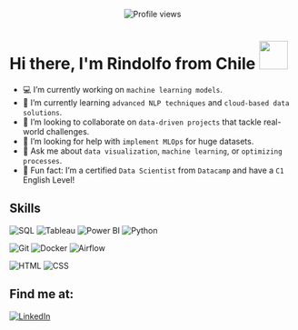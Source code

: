 <p align="center">
  <img src="https://komarev.com/ghpvc/?username=rownlet&style=square-flat&color=133337" alt="Profile views">
</p>

<h1>
  Hi there, I'm Rindolfo from Chile
  <img decoding="async" src="https://i.giphy.com/media/v1.Y2lkPTc5MGI3NjExeWVxZDE0NmlldDhrYXB3aHhkaDdiZGs1MDM3MWplNDJzaHQ2Ynh1YiZlcD12MV9pbnRlcm5hbF9naWZfYnlfaWQmY3Q9Zw/QpVUMRUJGokfqXyfa1/giphy.gif" width="50px"/>
</h1>

* 💻 I’m currently working on `machine learning models`.  
* 🌱 I’m currently learning `advanced NLP techniques` and `cloud-based data solutions`.  
* 🔮 I’m looking to collaborate on `data-driven projects` that tackle real-world challenges.  
* 🧐 I’m looking for help with `implement MLOps` for huge datasets.  
* 💬 Ask me about `data visualization`, `machine learning`, or `optimizing processes`.    
* 💎 Fun fact: I’m a certified `Data Scientist` from `Datacamp` and have a `C1` English Level!

## Skills

![SQL](https://img.shields.io/badge/SQL-FFD700?style=for-the-badge&logo=postgresql&logoColor=FFD700&labelColor=000000)
![Tableau](https://img.shields.io/badge/Tableau-FFD700?style=for-the-badge&logo=tableau&logoColor=FFD700&labelColor=000000)
![Power BI](https://img.shields.io/badge/Power_BI-FFD700?style=for-the-badge&logo=google-analytics&logoColor=FFD700&labelColor=000000)
![Python](https://img.shields.io/badge/Python-FFD700?style=for-the-badge&logo=python&logoColor=FFD700&labelColor=000000)</br>

![Git](https://img.shields.io/badge/Git-FFD700?style=for-the-badge&logo=git&logoColor=FFD700&labelColor=000000)
![Docker](https://img.shields.io/badge/Docker-FFD700?style=for-the-badge&logo=docker&logoColor=FFD700&labelColor=000000)
![Airflow](https://img.shields.io/badge/Airflow-FFD700?style=for-the-badge&logo=apache-airflow&logoColor=FFD700&labelColor=000000)</br>

![HTML](https://img.shields.io/badge/HTML-FFD700?style=for-the-badge&logo=html5&logoColor=FFD700&labelColor=000000)
![CSS](https://img.shields.io/badge/CSS-FFD700?style=for-the-badge&logo=css3&logoColor=FFD700&labelColor=000000)

## Find me at:

[![LinkedIn](https://img.shields.io/badge/LinkedIn-FFD700?style=for-the-badge&logo=linkedin&logoColor=FFD700&labelColor=000000)](https://www.linkedin.com/in/rindolfobarrar/)

  
<!--
**rownlet/rownlet** is a ✨ _special_ ✨ repository because its `README.md` (this file) appears on your GitHub profile.

Here are some ideas to get you started:



-->
